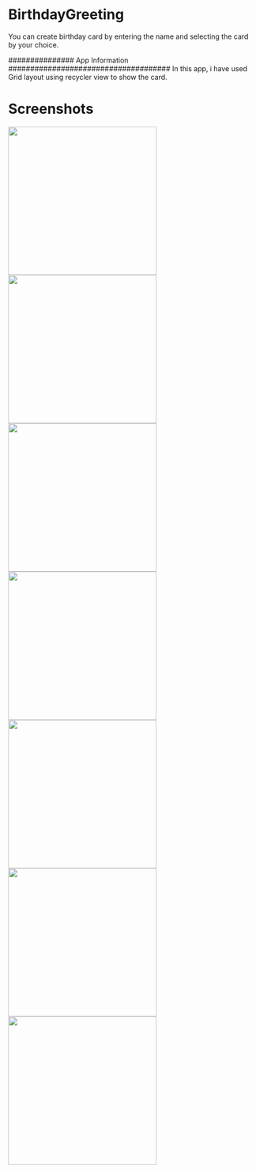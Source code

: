 # BirthdayGreeting
You can create birthday card by entering the name and selecting the card by your choice.

############### App Information #####################################
In this app, i have used Grid layout using recycler view to show the card.

# Screenshots
<p>

<img width="300" src="screenshots/Name.png" alt="" >

<img width="300" src="screenshots/Card list1.png" alt="" >


<img width="300" src="screenshots/card list2.png" alt="" >


<img width="300" src="screenshots/Birthday card1.png" alt="" >


<img width="300" src="screenshots/Birthday card2.png" alt="" >
  
  
<img width="300" src="screenshots/Birthday card3.png" alt="">
  
  
<img width="300" src="screenshots/Birthday card4.png" alt="">

</p>

